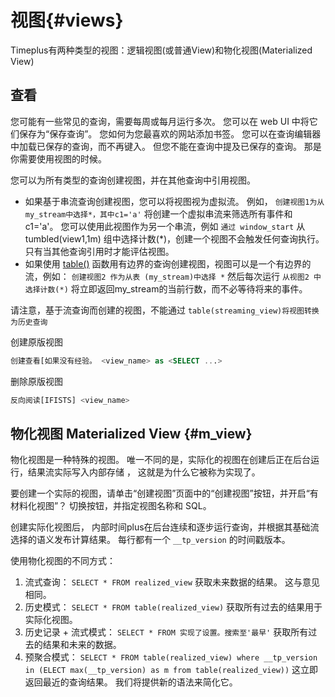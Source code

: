 # 视图{#views}

Timeplus有两种类型的视图：逻辑视图(或普通View)和物化视图(Materialized View)

## 查看

您可能有一些常见的查询，需要每周或每月运行多次。 您可以在 web UI 中将它们保存为“保存查询”。 您如何为您最喜欢的网站添加书签。 您可以在查询编辑器中加载已保存的查询，而不再键入。 但您不能在查询中提及已保存的查询。 那是你需要使用视图的时候。

您可以为所有类型的查询创建视图，并在其他查询中引用视图。

* 如果基于串流查询创建视图，您可以将视图视为虚拟流。 例如， `创建视图1为从my_stream中选择*，其中c1='a'` 将创建一个虚拟串流来筛选所有事件和 c1='a'。 您可以使用此视图作为另一个串流，例如 `通过 window_start` 从tumbled(view1,1m) 组中选择计数(*)，创建一个视图不会触发任何查询执行。 只有当其他查询引用时才能评估视图。
* 如果使用 [table()](functions#table) 函数用有边界的查询创建视图，视图可以是一个有边界的流，例如： `创建视图2 作为从表 (my_stream)中选择 *` 然后每次运行 `从视图2 中选择计数(*)` 将立即返回my_stream的当前行数，而不必等待将来的事件。

请注意，基于流查询而创建的视图，不能通过 `table(streaming_view)将视图转换为历史查询`

创建原版视图

```sql
创建查看[如果没有经验。 <view_name> as <SELECT ...>
```

删除原版视图

```sql
反向阅读[IFISTS] <view_name>
```



## 物化视图 Materialized View {#m_view}

物化视图是一种特殊的视图。 唯一不同的是，实际化的视图在创建后正在后台运行，结果流实际写入内部存储 ， 这就是为什么它被称为实现了。

要创建一个实际的视图，请单击“创建视图”页面中的“创建视图”按钮，并开启“有材料化视图”？ 切换按钮，并指定视图名称和 SQL。

创建实际化视图后， 内部时间plus在后台连续和逐步运行查询，并根据其基础流选择的语义发布计算结果。  每行都有一个 `__tp_version` 的时间戳版本。

使用物化视图的不同方式：

1. 流式查询：  `SELECT * FROM realized_view` 获取未来数据的结果。 这与意见相同。
2. 历史模式：  `SELECT * FROM table(realized_view)` 获取所有过去的结果用于实际化视图。
3. 历史记录 + 流式模式： `SELECT * FROM 实现了设置。搜索至'最早'` 获取所有过去的结果和未来的数据。
4. 预聚合模式： `SELECT * FROM table(realized_view) where __tp_version in (ELECT max(__tp_version) as m from table(realized_view))` 这立即返回最近的查询结果。 我们将提供新的语法来简化它。
